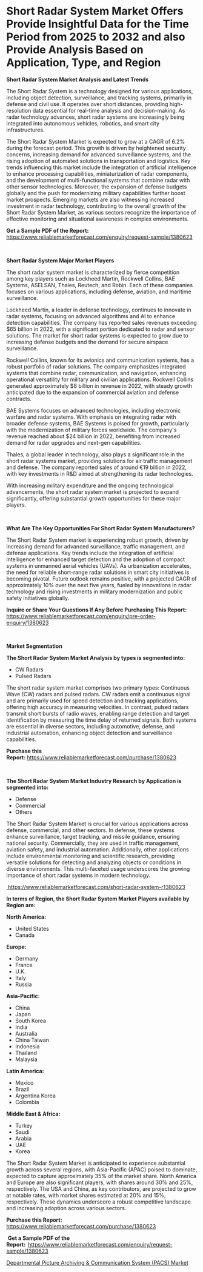 <p><h1>Short Radar System Market Offers Provide Insightful Data for the Time Period from 2025 to 2032 and also Provide Analysis Based on Application, Type, and Region</h1></p><p><strong>Short Radar System Market Analysis and Latest Trends</strong></p>
<p><p>The Short Radar System is a technology designed for various applications, including object detection, surveillance, and tracking systems, primarily in defense and civil use. It operates over short distances, providing high-resolution data essential for real-time analysis and decision-making. As radar technology advances, short radar systems are increasingly being integrated into autonomous vehicles, robotics, and smart city infrastructures.</p><p>The Short Radar System Market is expected to grow at a CAGR of 6.2% during the forecast period. This growth is driven by heightened security concerns, increasing demand for advanced surveillance systems, and the rising adoption of automated solutions in transportation and logistics. Key trends influencing this market include the integration of artificial intelligence to enhance processing capabilities, miniaturization of radar components, and the development of multi-functional systems that combine radar with other sensor technologies. Moreover, the expansion of defense budgets globally and the push for modernizing military capabilities further boost market prospects. Emerging markets are also witnessing increased investment in radar technology, contributing to the overall growth of the Short Radar System Market, as various sectors recognize the importance of effective monitoring and situational awareness in complex environments.</p></p>
<p><strong>Get a Sample PDF of the Report:&nbsp;</strong> <a href="https://www.reliablemarketforecast.com/enquiry/request-sample/1380623?utm_campaign=2300&utm_medium=2&utm_source=Github&utm_content=ia&utm_term=08042025&utm_id=short-radar-system">https://www.reliablemarketforecast.com/enquiry/request-sample/1380623</a></p>
<p>&nbsp;</p>
<p><strong>Short Radar System Major Market Players</strong></p>
<p><p>The short radar system market is characterized by fierce competition among key players such as Lockheed Martin, Rockwell Collins, BAE Systems, ASELSAN, Thales, Reutech, and Robin. Each of these companies focuses on various applications, including defense, aviation, and maritime surveillance.</p><p>Lockheed Martin, a leader in defense technology, continues to innovate in radar systems, focusing on advanced algorithms and AI to enhance detection capabilities. The company has reported sales revenues exceeding $65 billion in 2022, with a significant portion dedicated to radar and sensor solutions. The market for short radar systems is expected to grow due to increasing defense budgets and the demand for secure airspace surveillance.</p><p>Rockwell Collins, known for its avionics and communication systems, has a robust portfolio of radar solutions. The company emphasizes integrated systems that combine radar, communication, and navigation, enhancing operational versatility for military and civilian applications. Rockwell Collins generated approximately $8 billion in revenue in 2022, with steady growth anticipated due to the expansion of commercial aviation and defense contracts.</p><p>BAE Systems focuses on advanced technologies, including electronic warfare and radar systems. With emphasis on integrating radar with broader defense systems, BAE Systems is poised for growth, particularly with the modernization of military forces worldwide. The company's revenue reached about $24 billion in 2022, benefiting from increased demand for radar upgrades and next-gen capabilities.</p><p>Thales, a global leader in technology, also plays a significant role in the short radar systems market, providing solutions for air traffic management and defense. The company reported sales of around €19 billion in 2022, with key investments in R&D aimed at strengthening its radar technologies.</p><p>With increasing military expenditure and the ongoing technological advancements, the short radar system market is projected to expand significantly, offering substantial growth opportunities for these major players.</p></p>
<p>&nbsp;</p>
<p><strong>What Are The Key Opportunities For Short Radar System Manufacturers?</strong></p>
<p><p>The Short Radar System market is experiencing robust growth, driven by increasing demand for advanced surveillance, traffic management, and defense applications. Key trends include the integration of artificial intelligence for enhanced target detection and the adoption of compact systems in unmanned aerial vehicles (UAVs). As urbanization accelerates, the need for reliable short-range radar solutions in smart city initiatives is becoming pivotal. Future outlook remains positive, with a projected CAGR of approximately 10% over the next five years, fueled by innovations in radar technology and rising investments in military modernization and public safety initiatives globally.</p></p>
<p><strong>Inquire or Share Your Questions If Any Before Purchasing This Report:</strong> <a href="https://www.reliablemarketforecast.com/enquiry/pre-order-enquiry/1380623?utm_campaign=2300&utm_medium=2&utm_source=Github&utm_content=ia&utm_term=08042025&utm_id=short-radar-system">https://www.reliablemarketforecast.com/enquiry/pre-order-enquiry/1380623</a></p>
<p>&nbsp;</p>
<p><strong>Market Segmentation</strong></p>
<p><strong>The Short Radar System Market Analysis by types is segmented into:</strong></p>
<p><ul><li>CW Radars</li><li>Pulsed Radars</li></ul></p>
<p><p>The short radar system market comprises two primary types: Continuous Wave (CW) radars and pulsed radars. CW radars emit a continuous signal and are primarily used for speed detection and tracking applications, offering high accuracy in measuring velocities. In contrast, pulsed radars transmit short bursts of radio waves, enabling range detection and target identification by measuring the time delay of returned signals. Both systems are essential in diverse sectors, including automotive, defense, and industrial automation, enhancing object detection and surveillance capabilities.</p></p>
<p><strong>Purchase this Report:&nbsp;</strong><a href="https://www.reliablemarketforecast.com/purchase/1380623?utm_campaign=2300&utm_medium=2&utm_source=Github&utm_content=ia&utm_term=08042025&utm_id=short-radar-system">https://www.reliablemarketforecast.com/purchase/1380623</a></p>
<p>&nbsp;</p>
<p><strong>The Short Radar System Market Industry Research by Application is segmented into:</strong></p>
<p><ul><li>Defense</li><li>Commercial</li><li>Others</li></ul></p>
<p><p>The Short Radar System Market is crucial for various applications across defense, commercial, and other sectors. In defense, these systems enhance surveillance, target tracking, and missile guidance, ensuring national security. Commercially, they are used in traffic management, aviation safety, and industrial automation. Additionally, other applications include environmental monitoring and scientific research, providing versatile solutions for detecting and analyzing objects or conditions in diverse environments. This multi-faceted usage underscores the growing importance of short radar systems in modern technology.</p></p>
<p><a href="https://www.reliablemarketforecast.com/short-radar-system-r1380623?utm_campaign=2300&utm_medium=2&utm_source=Github&utm_content=ia&utm_term=08042025&utm_id=short-radar-system">&nbsp;https://www.reliablemarketforecast.com/short-radar-system-r1380623</a></p>
<p><strong>In terms of Region, the Short Radar System Market Players available by Region are:</strong></p>
<p>
    <p> <strong> North America: </strong>
        <ul>
            <li>United States</li>
            <li>Canada</li>
        </ul>
        </p> 
    <p> <strong> Europe: </strong>
        <ul>
            <li>Germany</li>
            <li>France</li>
            <li>U.K.</li>
            <li>Italy</li>
            <li>Russia</li>
        </ul>
        </p> 
    <p> <strong> Asia-Pacific: </strong>
        <ul>
            <li>China</li>
            <li>Japan</li>
            <li>South Korea</li>
            <li>India</li>
            <li>Australia</li>
            <li>China Taiwan</li>
            <li>Indonesia</li>
            <li>Thailand</li>
            <li>Malaysia</li>
        </ul>
        </p> 
    <p> <strong> Latin America: </strong>
        <ul>
            <li>Mexico</li>
            <li>Brazil</li>
            <li>Argentina Korea</li>
            <li>Colombia</li>
        </ul>
        </p> 
    <p> <strong> Middle East & Africa: </strong>
        <ul>
            <li>Turkey</li>
            <li>Saudi</li>
            <li>Arabia</li>
            <li>UAE</li>
            <li>Korea</li>
        </ul>
    </p>
    </p>
<p><p>The Short Radar System Market is anticipated to experience substantial growth across several regions, with Asia-Pacific (APAC) poised to dominate, expected to capture approximately 35% of the market share. North America and Europe are also significant players, with shares around 30% and 25%, respectively. The USA and China, as key contributors, are projected to grow at notable rates, with market shares estimated at 20% and 15%, respectively. These dynamics underscore a robust competitive landscape and increasing adoption across various sectors.</p></p>
<p><strong>Purchase this Report: </strong><a href="https://www.reliablemarketforecast.com/purchase/1380623?utm_campaign=2300&utm_medium=2&utm_source=Github&utm_content=ia&utm_term=08042025&utm_id=short-radar-system">https://www.reliablemarketforecast.com/purchase/1380623</a></p>
<p>&nbsp;<strong>Get a Sample PDF of the Report:&nbsp;&nbsp;</strong><a href="https://www.reliablemarketforecast.com/enquiry/request-sample/1380623?utm_campaign=2300&utm_medium=2&utm_source=Github&utm_content=ia&utm_term=08042025&utm_id=short-radar-system">https://www.reliablemarketforecast.com/enquiry/request-sample/1380623</a></p>
<p><strong></strong></p>
<p><p><a href="https://github.com/DixieGrimes/Market-Research-Report-List-2/blob/main/departmental-picture-archiving-communication-system-pacs-market.md?utm_campaign=2300&utm_medium=2&utm_source=Github&utm_content=ia&utm_term=08042025&utm_id=short-radar-system">Departmental Picture Archiving & Communication System (PACS) Market</a></p></p>